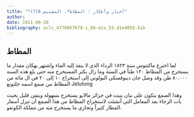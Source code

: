 ```yaml
---
title: "*أخبار وأفكار : المطاط*. المقتبس 6(7)"
author: 
date: 1911-06-28
bibliography: oclc_4770057679-i_66-div_53.d1e4055.bib
---
```




##  المطاط 


 لما اخترع ماكنتوس سنة  ١٨٢٣  الرداء الذي لا ينفذ إليه الماء واشتهر بهكان مقدار ما يستخرج من المطاط  ١٢٠  طناً في السنة وما زال يكثر المستخرج منه حتى بلغ هذه السنة  ٨٠.٠٠٠  طن وقد وصل جان ديبوفسكي البولوني إلى استخراج  ١٠  إلى  ٢٠  في ال  مائة   من المطاط من صمغ اسمه جلتونغ  Jelutong 

 وهذا الصمغ يتكون على نبان ينبت في جزائر مالايو يستخرج بسهولة وبثمن قليل بحيث بات الرجاء بعد المعامل التي أنشئت لاستخراج المطاط من هذا الصمغ أن تنزل أسعار المطار كثيراً وتجاري ما يستخرج منه من مملكة الكونغو. 
